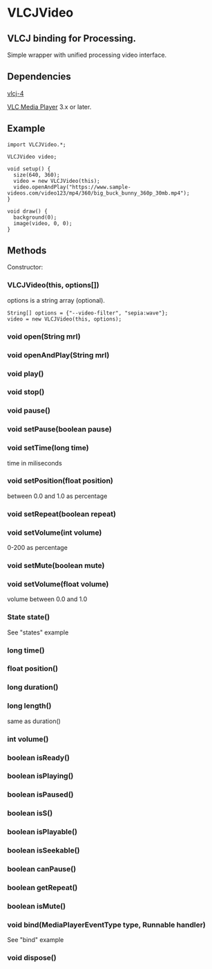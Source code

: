 # VLCJVideo
## VLCJ binding for Processing.

Simple wrapper with unified processing video interface.

## Dependencies

[vlcj-4](http://capricasoftware.co.uk/projects/vlcj)

[VLC Media Player](https://www.videolan.org/) 3.x or later.

## Example

```
import VLCJVideo.*;

VLCJVideo video;

void setup() {
  size(640, 360);
  video = new VLCJVideo(this);
  video.openAndPlay("https://www.sample-videos.com/video123/mp4/360/big_buck_bunny_360p_30mb.mp4");
}

void draw() {
  background(0);
  image(video, 0, 0);
}
```
## Methods

Constructor:

### VLCJVideo(this, options[])
options is a string array (optional).

```
String[] options = {"--video-filter", "sepia:wave"};
video = new VLCJVideo(this, options);
```

### void open(String mrl)

### void openAndPlay(String mrl)

### void play()

### void stop()

### void pause()

### void setPause(boolean pause)

### void setTime(long time)
time in miliseconds

### void setPosition(float position)
between 0.0 and 1.0 as percentage

### void setRepeat(boolean repeat)

### void setVolume(int volume)
0-200 as percentage

### void setMute(boolean mute)

### void setVolume(float volume)
volume between 0.0 and 1.0

### State state()
See "states" example

### long time()

### float position()

### long duration()

### long length()
same as duration()

### int volume()

### boolean isReady()

### boolean isPlaying()

### boolean isPaused()

### boolean isS()

### boolean isPlayable()

### boolean isSeekable()

### boolean canPause()

### boolean getRepeat()

### boolean isMute()

### void bind(MediaPlayerEventType type, Runnable handler)
See "bind" example

### void dispose()

